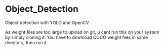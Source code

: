 # Object_Detection
Object detection with YOLO and OpenCV.


As weight files are too large to upload on git, u cant run this on your system by simply cloning it. You have to download COCO weight files in same directory, then run it.
